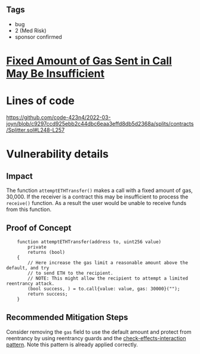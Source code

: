 ## Tags

- bug
- 2 (Med Risk)
- sponsor confirmed

# [Fixed Amount of Gas Sent in Call May Be Insufficient](https://github.com/code-423n4/2022-03-joyn-findings/issues/8) 

# Lines of code

https://github.com/code-423n4/2022-03-joyn/blob/c9297ccd925ebb2c44dbc6eaa3effd8db5d2368a/splits/contracts/Splitter.sol#L248-L257


# Vulnerability details

## Impact

The function `attemptETHTransfer()` makes a call with a fixed amount of gas, 30,000. If the receiver is a contract this may be insufficient to process the `receive()` function. As a result the user would be unable to receive funds from this function.

## Proof of Concept

```
    function attemptETHTransfer(address to, uint256 value)
        private
        returns (bool)
    {
        // Here increase the gas limit a reasonable amount above the default, and try
        // to send ETH to the recipient.
        // NOTE: This might allow the recipient to attempt a limited reentrancy attack.
        (bool success, ) = to.call{value: value, gas: 30000}("");
        return success;
    }
```

## Recommended Mitigation Steps

Consider removing the `gas` field to use the default amount and protect from reentrancy by using reentrancy guards and the [check-effects-interaction pattern](https://fravoll.github.io/solidity-patterns/checks_effects_interactions.html). Note this pattern is already applied correctly.

